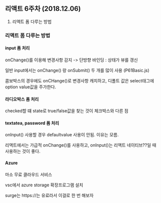 ## 리액트 6주차 (2018.12.06)

1. 리액트 폼 다루는 방법



### 리액트 폼 다루는 방법

#### input 폼 처리

onChange()를 이용해 변경사항 감지 -> 단방향 바인딩 : 상태가 뷰를 갱신

일반 input에서는 onChange() 랑 onSubmit() 두 개를 많이 사용 (P61Basic.js)

콤보박스의 경우에도 onCHange()로 변경사항 캐치하고, 디폴트 값은 select태그에 option value값을 주가한다.



#### 라디오박스 폼 처리

checked할 떄 state로 true/false값을 찾는 것이 체크박스와 다른 점



#### textatea, password 폼 처리

onInput() 사용할 경우 defaultvalue 사용이 안됨. 이유는 모름.

리액트에서는 가급적 onChange()를 사용하고, onInput()는 리액트 네이티브??일 때 사용하는 것이 좋다.



#### Azure 

마소 무료 클라우드 서비스

vsc에서 azure storage 확장프로그램 설치

surge는 https://는 유료라서 이걸로 한 번 해보자





